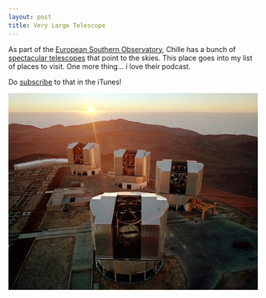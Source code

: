 ```yaml
---
layout: post
title: Very Large Telescope
---
```


As part of the [European Southern Observatory](http://www.eso.org/public/), Chille has a bunch of [spectacular telescopes](http://www.eso.org/public/astronomy/teles-instr/paranal.html) that point to the skies. This place goes into my list of places to visit. One more thing... i love their podcast.

Do [subscribe](http://feeds.feedburner.com/ESOcastSD) to that in the iTunes!

![](/img/vlt.jpg)
